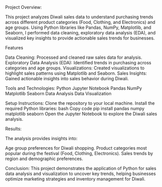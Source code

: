 Project Overview:

This project analyzes Diwali sales data to understand purchasing trends across different product categories (Food, Clothing, and Electronics) and age groups. Using Python libraries like Pandas, NumPy, Matplotlib, and Seaborn, I performed data cleaning, exploratory data analysis (EDA), and visualized key insights to provide actionable sales trends for businesses.

Features

Data Cleaning: Processed and cleaned raw sales data for analysis.
Exploratory Data Analysis (EDA): Identified trends in purchasing across categories and age groups.
Visualizations: Created visualizations to highlight sales patterns using Matplotlib and Seaborn.
Sales Insights: Gained actionable insights into sales behavior during Diwali.

Tools and Technologies:
Python
Jupyter Notebook
Pandas
NumPy
Matplotlib
Seaborn
Data Analysis
Data Visualization

Setup Instructions:
Clone the repository to your local machine.
Install the required Python libraries:
bash
Copy code
pip install pandas numpy matplotlib seaborn
Open the Jupyter Notebook to explore the Diwali sales analysis.

Results:

The analysis provides insights into:

Age group preferences for Diwali shopping.
Product categories most popular during the festival (Food, Clothing, Electronics).
Sales trends by region and demographic preferences.

Conclusion:
This project demonstrates the application of Python for sales data analysis and visualization to uncover key trends, helping businesses optimize marketing strategies and inventory management for Diwali.

